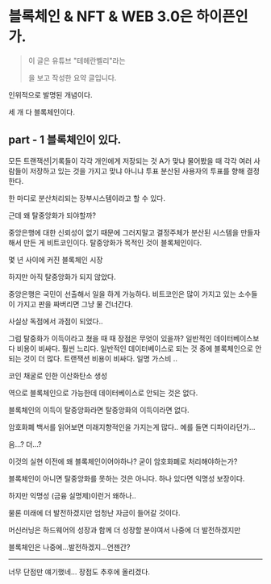 # 블록체인 & NFT & WEB 3.0은 하이픈인가.



> 이 글은 유튜브 "테헤란벨리"라는 
>
> [a]: https://www.youtube.com/watch?v=ETcVO6lBgkQ&amp;amp;ab_channel=%ED%85%8C%ED%97%A4%EB%9E%80%EB%B0%B8%EB%A6%AC	"유뷰브 채널의 블록체인 관련 영상"
>
> 을 보고 작성한 요약 글입니다.



인위적으로 발명된 개념이다.

세 개 다 블록체인이다.



 ## part - 1 블록체인이 있다.

모든 트랜잭션|기록들이 각각 개인에게 저장되는 것
A가 맞냐 물어봤을 때 각각 여러 사람들이 저장하고 있는 것을 가지고 맞냐 아니냐 투표
분산된 사용자의 투표를 향해 결정한다.

한 마디로 분산처리되는 장부시스템이라고 할 수 있다.

근데 왜 탈중앙화가 되야할까?


중앙은행에 대한 신뢰성이 없기 때문에 그러지말고 결정주체가 분산된 시스템을 만들자 해서 만든 게 비트코인이다. 
탈중앙화가 목적인 것이 블록체인이다.

몇 년 사이에 커진 블록체인 시장

하지만 아직 탈중앙화가 되지 않았다.

중앙은행은 국민이 선출해서 일을 하게 가능하다.
비트코인은 많이 가지고 있는 소수들이 가지고 판을 짜버리면 그냥 물 건너간다.

사실상 독점에서 과점이 되었다..


그럼 탈중화가 이득이라고 쳤을 때 때 장점은 무엇이 있을까?
일반적인 데이터베이스보다 비용이 비싸다.
훨씬 느리다.
일반적인 데이터베이스로 되는 것 중에 블록체인으로 안되는 것이 더 많다.
 트랜잭션 비용이 비싸다.
일명 가스비 ..

코인 채굴로 인한 이산화탄소 생성

역으로 블록체인으로 가능한데 데이터베이스로 안되는 것은 없다. 

블록체인의 이득이 탈중앙화라면 탈중앙화의 이득이라면 없다.

암호화폐 백서를 읽어보면 미래지향적인을 가지는게 많다.. 예를 들면 디파이라던가...

음...? 더...?



이것의 실현 이전에 왜 블록체인이어야하나? 굳이 암호화폐로 처리해야하는가?

블록체인이 아니면 탈중앙화를 못하는 것은 아니다. 하나 있다면 익명성 보장이다.

하지만 익명성 (금융 실명제)이런거 왜하나..



물론 미래에 더 발전하겠지만 엄청난 자금이 들어갈 것이다. 

머신러닝은 하드웨어의 성장과 함께 더 성장할 분야여서 나중에 더 발전하겠지만

블록체인은 나중에...발전하겠지...언젠간?

---------

너무 단점만 얘기했네... 장점도 추후에 올리겠다.